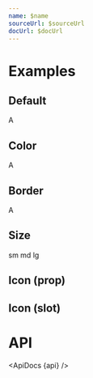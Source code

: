```yaml
---
name: $name
sourceUrl: $sourceUrl
docUrl: $docUrl
---
```


<script>
  import { mdiAccount } from '@mdi/js';

  import api from '$lib/components/Avatar.svelte?raw&sveld';
  import ApiDocs from '$lib/components/ApiDocs.svelte';

  import AppBar from '$lib/components/AppBar.svelte';
  import Avatar from '$lib/components/Avatar.svelte';
  import Icon from '$lib/components/Icon.svelte';
  import Preview from '$lib/components/Preview.svelte';
</script>

# Examples

## Default

<Preview>
  <Avatar>A</Avatar>
</Preview>

## Color

<Preview>
  <Avatar class="bg-blue-500 text-white font-bold">A</Avatar>
</Preview>

## Border

<Preview>
  <Avatar class="border">A</Avatar>
</Preview>

## Size

<Preview>
  <Avatar class="bg-blue-500 text-white font-bold text-xs" size="sm">sm</Avatar>
  <Avatar class="bg-blue-500 text-white font-bold" size="md">md</Avatar>
  <Avatar class="bg-blue-500 text-white font-bold" size="lg">lg</Avatar>
</Preview>

## Icon (prop)

<Preview>
  <Avatar class="bg-blue-500 text-white" icon={mdiAccount} />
</Preview>

## Icon (slot)

<Preview>
  <Avatar class="bg-blue-500">
    <Icon path={mdiAccount} class="text-white" />
  </Avatar>
</Preview>

# API

<ApiDocs {api} />
